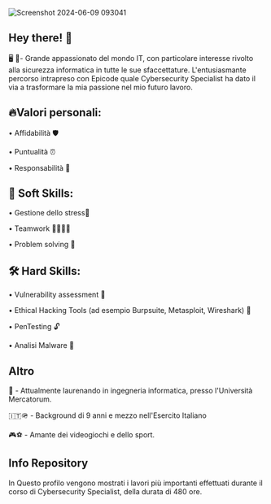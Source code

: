 
![Screenshot 2024-06-09 093041](https://github.com/matteoleoni95/matteoleoni95/assets/161330884/a337b3b6-95d0-4279-8097-cdf9ddd6f4d0)

## Hey there! 👋

🖥 🔐- Grande appassionato del mondo IT, con particolare interesse rivolto alla sicurezza informatica in tutte le sue sfaccettature.
L'entusiasmante percorso intrapreso con Epicode quale Cybersecurity Specialist ha dato il via a trasformare la mia passione nel mio futuro lavoro. 

## 🔥Valori personali:

• Affidabilità 🛡

• Puntualità ⏰️

• Responsabilità 💼

## 🎯 Soft Skills:

• Gestione dello stress🌿

• Teamwork 👨‍💻👩‍💻

• Problem solving 🧩

## 🛠 Hard Skills:

• Vulnerability assessment 🔎

• Ethical Hacking Tools (ad esempio Burpsuite, Metasploit, Wireshark) 🦈

• PenTesting 🔓

• Analisi Malware 🦠

## Altro
📜 - Attualmente laurenando in ingegneria informatica, presso l'Università Mercatorum. 

🇮🇹🪖 - Background di 9 anni e mezzo nell'Esercito Italiano

🎮⚽️ - Amante dei videogiochi e dello sport.


## Info Repository

In Questo profilo vengono mostrati i lavori più importanti effettuati durante il corso di Cybersecurity Specialist, della durata di 480 ore.

